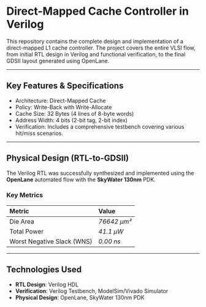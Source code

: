 # Direct-Mapped Cache Controller in Verilog
This repository contains the complete design and implementation of a direct-mapped L1 cache controller. The project covers the entire VLSI flow, from initial RTL design in Verilog and functional verification, to the final GDSII layout generated using OpenLane.

---

## Key Features & Specifications

* Architecture: Direct-Mapped Cache
* Policy: Write-Back with Write-Allocate
* Cache Size: 32 Bytes (4 lines of 8-byte words)
* Address Width: 4 bits (2-bit tag, 2-bit index)
* Verification: Includes a comprehensive testbench covering various hit/miss scenarios.

---

## Physical Design (RTL-to-GDSII)

The Verilog RTL was successfully synthesized and implemented using the **OpenLane** automated flow with the **SkyWater 130nm** PDK.

### Key Metrics

| Metric | Value |
| :--- | :--- |
| Die Area | *76642 µm²* |
| Total Power | *41.1 µW* |
| Worst Negative Slack (WNS) | *0.00 ns* 


---

## Technologies Used

* **RTL Design**: Verilog HDL
* **Verification**: Verilog Testbench, ModelSim/Vivado Simulator
* **Physical Design**: OpenLane, SkyWater 130nm PDK
